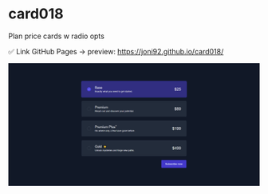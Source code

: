 # card018
Plan price cards w radio opts


✅ Link GitHub Pages -> preview: https://joni92.github.io/card018/

![preview.png](https://github.com/Joni92/card018/blob/main/preview01.png)
